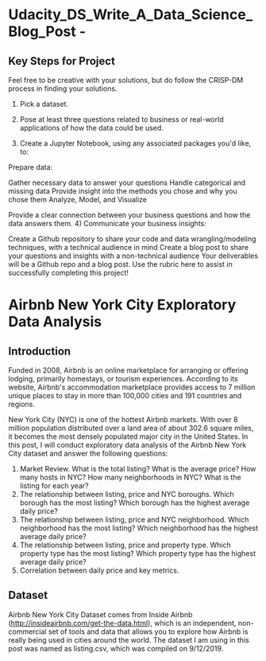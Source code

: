 # Udacity_DS_Write_A_Data_Science_Blog_Post - 

## Key Steps for Project
Feel free to be creative with your solutions, but do follow the CRISP-DM process in finding your solutions.

1) Pick a dataset.

2) Pose at least three questions related to business or real-world applications of how the data could be used.

3) Create a Jupyter Notebook, using any associated packages you'd like, to:

Prepare data:

Gather necessary data to answer your questions
Handle categorical and missing data
Provide insight into the methods you chose and why you chose them
Analyze, Model, and Visualize

Provide a clear connection between your business questions and how the data answers them.
4) Communicate your business insights:

Create a Github repository to share your code and data wrangling/modeling techniques, with a technical audience in mind
Create a blog post to share your questions and insights with a non-technical audience
Your deliverables will be a Github repo and a blog post. Use the rubric here to assist in successfully completing this project!


# Airbnb New York City Exploratory Data Analysis

## Introduction
Funded in 2008, Airbnb is an online marketplace for arranging or offering lodging, primarily homestays, or tourism experiences. According to its website, Airbnb's accommodation marketplace provides access to 7 million unique places to stay in more than 100,000 cities and 191 countries and regions.

New York City (NYC) is one of the hottest Airbnb markets. With over 8 million population distributed over a land area of about 302.6 square miles, it becomes the most densely populated major city in the United States. In this post, I will conduct exploratory data analysis of the Airbnb New York City dataset and answer the following questions:

1. Market Review.
  What is the total listing?
  What is the average price?
  How many hosts in NYC?
  How many neighborhoods in NYC?
  What is the listing for each year?
2. The relationship between listing, price and NYC boroughs.
  Which borough has the most listing?
  Which borough has the highest average daily price?
3. The relationship between listing, price and NYC neighborhood.
  Which neighborhood has the most listing?
  Which neighborhood has the highest average daily price?
4. The relationship between listing, price and property type.
  Which property type has the most listing?
  Which property type has the highest average daily price?
5. Correlation between daily price and key metrics.

## Dataset 
Airbnb New York City Dataset comes from Inside Airbnb (http://insideairbnb.com/get-the-data.html), which is an independent, non-commercial set of tools and data that allows you to explore how Airbnb is really being used in cities around the world. The dataset I am using in this post was named as listing.csv, which was compiled on 9/12/2019.
